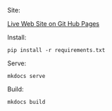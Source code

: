Site:

[Live Web Site on Git Hub Pages](https://flavio20002.github.io/concorso-a040/)


Install:

```
pip install -r requirements.txt
```

Serve:

```
mkdocs serve
```

Build:

```
mkdocs build
```